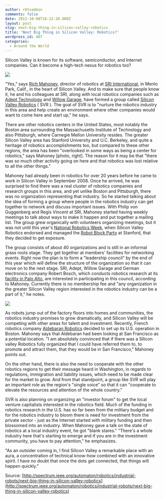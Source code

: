 ```yaml
---
author: rbtxadmin
comments: false
date: 2012-10-08T16:22:20.000Z
layout: post
slug: next-big-thing-in-silicon-valley-robotics
title: 'Next Big Thing in Silicon Valley: Robotics?'
wordpress_id: 407
categories:
  - Around the World
---
```


Silicon Valley is known for its software, semiconductor, and Internet companies. Can it become a high-tech nexus for robotics too?

![](http://blogs-images.forbes.com/briancaulfield/files/2012/06/0605_silicon-valley-restoration-robotics_400x2801.jpg)

"Yes," says [Rich Mahoney](http://www.sri.com/about/people/mahoney.html), director of robotics at [SRI International](http://www.sri.com/), in Menlo Park, Calif., in the heart of Silicon Valley. And to make sure that people know it, he and his colleagues at SRI, along with local robotics companies such as [Adept Technology](http://www.adept.com/) and [Willow Garage](http://www.willowgarage.com/), have formed a group called [Silicon Valley Robotics](http://svrobotics.org/) ( SVR ). The goal of SVR is to "nurture the robotics industry in this area and help create an environment where other companies would want to come here and start up," he says.

There are other robotics centers in the United States, most notably the Boston area surrounding the Massachusetts Institute of Technology and also Pittsburgh, where Carnegie Mellon University resides. The greater Silicon Valley area has Stanford University and U.C. Berkeley, and quite a heritage of robotics accomplishments too, but compared to these other regions, the area has been "overlooked in some ways as being a center for robotics," says Mahoney [photo, right]. The reason for it may be that "there was so much other activity going on here and that robotics was lost relative to all the other things."

Mahoney had already been in robotics for over 20 years before he came to work in Silicon Valley in September 2008. Once he arrived, he was surprised to find there was a real cluster of robotics companies and research groups in this area, and yet unlike Boston and Pittsburgh, there was no organization representing that industry. So he started talking about the idea of forming a group where people in the robotics industry can get together to network and discuss important issues. With Philip von Guggenberg and Regis Vincent at SRI, Mahoney started having weekly meetings to talk about ways to make it happen and put together a mailing list. The group grew organically with volunteers organizing meetings, but it was not until this year's [National Robotics Week](http://www.nationalroboticsweek.org/), when Silicon Valley Robotics endorsed and managed the [Robot Block Party](http://spectrum.ieee.org/automaton/robotics/industrial-robots/sri-shows-new-taurus-prototype-at-stanford-robot-block-party) at Stanford, that they decided to get exposure.

The group consists of about 40 organizations and is still in an informal grass roots stage. They get together at members' facilities for networking events. Right now the plan is to form a "leadership council" by the end of this year which will define the structure of the organization so that it can move on to the next stage. SRI, Adept, Willow Garage and German electronics company Robert Bosch, which conducts robotics research at its [facility in Palo Alto](http://www.bosch.us/content/language1/html/rtc.htm), are interested in participating in this council, according to Mahoney. Currently there is no membership fee and "any organization in the greater Silicon Valley region interested in the robotics industry can be a part of it," he notes.

![](http://spectrum.ieee.org/image/1885401)

As robots jump out of the factory floors into homes and communities, the robotics industry promises to grow dramatically, and Silicon Valley will be competing with other areas for talent and investment. Recently, French robotics company [Aldebaran Robotics](http://www.aldebaran-robotics.com/en) decided to set up its U.S. operation in Boston. Mahoney says that Aldebaran had been looking at San Francisco as a potential location. "I am absolutely convinced that if there was a Silicon valley Robotics fully organized that I could have referred them to, to promote and attract them, that they would be in San Francisco," Mahoney points out.

On the other hand, there is also the need to cooperate with the other robotics regions to get their message heard in Washington, in regards to regulations, immigration and liability issues, which need to be made clear for the market to grow. And from that standpoint, a group like SVR will play an important role as the region's "single voice" so that it can "cooperate to elevate the resources and attention of the whole country."

SVR is also planning on organizing an "investor forum" to get the local venture capitalists interested in the robotics field. Much of the funding in robotics research in the U.S. has so far been from the military budget and for the robotics industry to bloom there is need for investment from the private sector - just as the Internet started with military funding and then blossomed into an industry. When Mahoney gave a talk on the state of robotics at a local industry event, he got "blank stares." "There's a whole industry here that's starting to emerge and if you are in the investment community, you have to pay attention," he emphasizes.

"As an outsider coming in, I find Silicon Valley a remarkable place with an aura, a concentration of technical know-how combined with an innovative spirit. I have no doubt that once the dots get connected, that things will happen quickly."

Source: [http://spectrum.ieee.org/automaton/robotics/industrial-robots/next-big-thing-in-silicon-valley-robotics](http://spectrum.ieee.org/automaton/robotics/industrial-robots/next-big-thing-in-silicon-valley-robotics)
